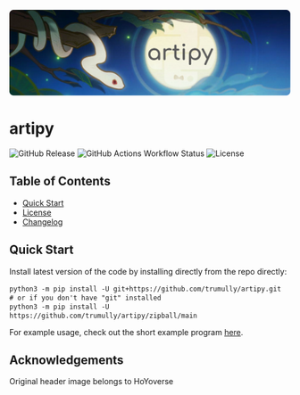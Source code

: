 ![artipy](assets/artipy_logo.svg)
# artipy
![GitHub Release](https://img.shields.io/github/v/release/trumully/artipy?sort=semver&style=for-the-badge&logo=python&logoColor=white)
![GitHub Actions Workflow Status](https://img.shields.io/github/actions/workflow/status/trumully/artipy/main.yml?style=for-the-badge&logo=githubactions&logoColor=white)
![License](https://img.shields.io/github/license/trumully/artipy?style=for-the-badge&logo=unlicense&logoColor=white)


## Table of Contents

- [Quick Start](#quick-start)
- [License](LICENSE)
- [Changelog](CHANGELOG.md)

## Quick Start
Install latest version of the code by installing directly from the repo directly:
```shell
python3 -m pip install -U git+https://github.com/trumully/artipy.git
# or if you don't have "git" installed
python3 -m pip install -U https://github.com/trumully/artipy/zipball/main
```
For example usage, check out the short example program [here](example.py).

## Acknowledgements
Original header image belongs to HoYoverse 